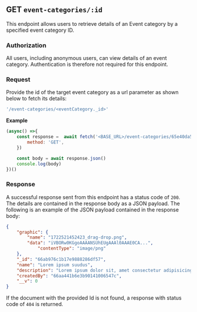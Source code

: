 ## GET `event-categories/:id`

This endpoint allows users to retrieve details of an Event category by a specified event category ID.

### Authorization
All users, including anonymous users, can view details of an event category. Authentication is therefore not required for this endpoint.


### Request
Provide the id of the target event category as a url parameter as shown below to fetch its details:

```javascript
'/event-categories/<eventCategory._id>'
```

**Example**

```javascript
(async() =>{
    const response =  await fetch('<BASE_URL>/event-categories/65e40da5c390b114451cebb5',{
        method: 'GET',
    })

    const body = await response.json()
    console.log(body)
})()
```

### Response
A successful response sent from this endpoint has a status code of `200`. The details are contained in the response body as a JSON payload. The following is an example of the JSON payload contained in the response body:

```json
{
    "graphic": {
        "name": "1722521452423_drag-drop.png",
        "data": "iVBORw0KGgoAAAANSUhEUgAAAl0AAAE0CA...",
            "contentType": "image/png"
    },
    "_id": "66ab976c1b17e9888286df57",
    "name": "Lorem ipsum suudus",
    "description": "Lorem ipsum dolor sit, amet consectetur adipisicing elit. Maiores libero illo praesentium autem nesciunt consectetur repudiandae omnis eum similique in, quas rerum. Eveniet, possimus doloremque?",
    "createdBy": "66aa441b6e3b90141006547c",
    "__v": 0
}
```

If the document with the provided Id is not found, a response with status code of `404` is returned.